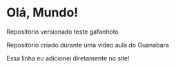 # Olá, Mundo!
 Repositório  versionado teste gafanhoto
 
 Repositório criado durante uma video aula do Guanabara

Essa linha eu adicionei diretamente  no site!
